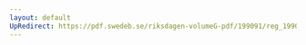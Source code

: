 ```yaml
---
layout: default
UpRedirect: https://pdf.swedeb.se/riksdagen-volumeG-pdf/199091/reg_199091_FöU/reg_199091_FöU_0002.pdf
---
```

